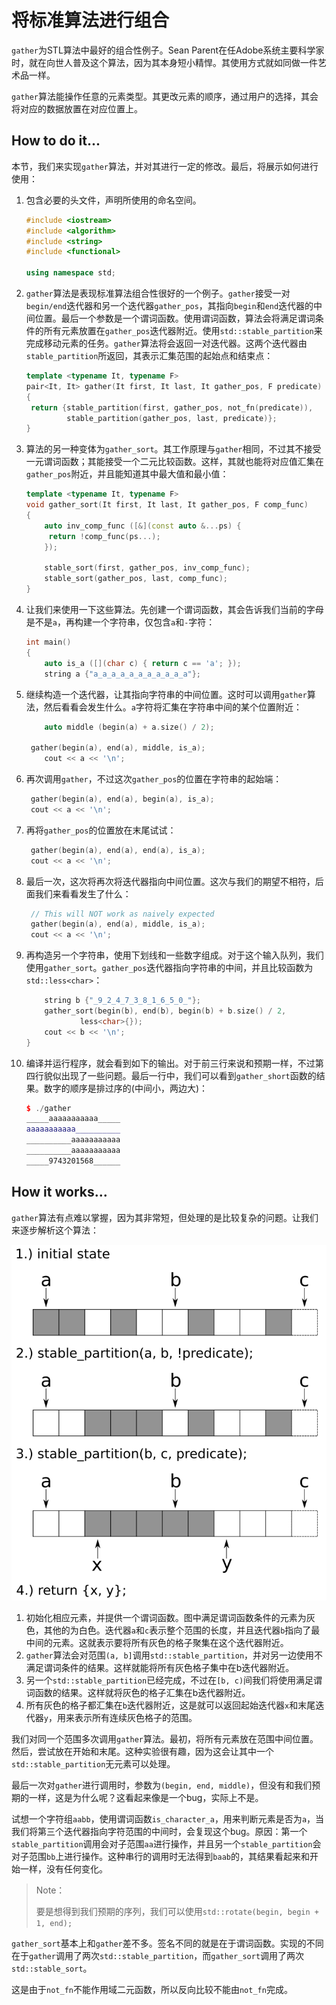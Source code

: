 # 将标准算法进行组合

`gather`为STL算法中最好的组合性例子。Sean Parent在任Adobe系统主要科学家时，就在向世人普及这个算法，因为其本身短小精悍。其使用方式就如同做一件艺术品一样。

`gather`算法能操作任意的元素类型。其更改元素的顺序，通过用户的选择，其会将对应的数据放置在对应位置上。

## How to do it...

本节，我们来实现`gather`算法，并对其进行一定的修改。最后，将展示如何进行使用：

1. 包含必要的头文件，声明所使用的命名空间。

   ```c++
   #include <iostream>
   #include <algorithm>
   #include <string>
   #include <functional>
   
   using namespace std; 
   ```

2. `gather`算法是表现标准算法组合性很好的一个例子。`gather`接受一对`begin/end`迭代器和另一个迭代器`gather_pos`，其指向`begin`和`end`迭代器的中间位置。最后一个参数是一个谓词函数。使用谓词函数，算法会将满足谓词条件的所有元素放置在`gather_pos`迭代器附近。使用`std::stable_partition`来完成移动元素的任务。`gather`算法将会返回一对迭代器。这两个迭代器由`stable_partition`所返回，其表示汇集范围的起始点和结束点：

   ```c++
   template <typename It, typename F>
   pair<It, It> gather(It first, It last, It gather_pos, F predicate)
   {
   	return {stable_partition(first, gather_pos, not_fn(predicate)),
   		    stable_partition(gather_pos, last, predicate)};
   }
   ```

3. 算法的另一种变体为`gather_sort`。其工作原理与`gather`相同，不过其不接受一元谓词函数；其能接受一个二元比较函数。这样，其就也能将对应值汇集在`gather_pos`附近，并且能知道其中最大值和最小值：

   ```c++
   template <typename It, typename F>
   void gather_sort(It first, It last, It gather_pos, F comp_func)
   {
       auto inv_comp_func ([&](const auto &...ps) {
       	return !comp_func(ps...);
       });
       
       stable_sort(first, gather_pos, inv_comp_func);
       stable_sort(gather_pos, last, comp_func);
   }
   ```

4. 让我们来使用一下这些算法。先创建一个谓词函数，其会告诉我们当前的字母是不是`a`，再构建一个字符串，仅包含`a`和`-`字符：

   ```c++
   int main()
   {
       auto is_a ([](char c) { return c == 'a'; });
       string a {"a_a_a_a_a_a_a_a_a_a_a"};
   ```

5. 继续构造一个迭代器，让其指向字符串的中间位置。这时可以调用`gather`算法，然后看看会发生什么。`a`字符将汇集在字符串中间的某个位置附近：

   ```c++
       auto middle (begin(a) + a.size() / 2);
       
   	gather(begin(a), end(a), middle, is_a);
       cout << a << '\n';
   ```

6. 再次调用`gather`，不过这次`gather_pos`的位置在字符串的起始端：

   ```c++
   	gather(begin(a), end(a), begin(a), is_a);
   	cout << a << '\n';
   ```

7. 再将`gather_pos`的位置放在末尾试试：

   ```c++
   	gather(begin(a), end(a), end(a), is_a);
   	cout << a << '\n';
   ```

8. 最后一次，这次将再次将迭代器指向中间位置。这次与我们的期望不相符，后面我们来看看发生了什么：

   ```c++
   	// This will NOT work as naively expected
   	gather(begin(a), end(a), middle, is_a);
   	cout << a << '\n';
   ```

9. 再构造另一个字符串，使用下划线和一些数字组成。对于这个输入队列，我们使用`gather_sort`。`gather_pos`迭代器指向字符串的中间，并且比较函数为`std::less<char>`：

   ```c++
       string b {"_9_2_4_7_3_8_1_6_5_0_"};
       gather_sort(begin(b), end(b), begin(b) + b.size() / 2,
       		   less<char>{});
       cout << b << '\n';
   }
   ```

10. 编译并运行程序，就会看到如下的输出。对于前三行来说和预期一样，不过第四行貌似出现了一些问题。最后一行中，我们可以看到`gather_short`函数的结果。数字的顺序是排过序的(中间小，两边大)：

    ```c++
    $ ./gather
    _____aaaaaaaaaaa_____
    aaaaaaaaaaa__________
    __________aaaaaaaaaaa
    __________aaaaaaaaaaa
    _____9743201568______
    ```

## How it works...

`gather`算法有点难以掌握，因为其非常短，但处理的是比较复杂的问题。让我们来逐步解析这个算法：

![](../../images/chapter6/6-7-1.png)

1. 初始化相应元素，并提供一个谓词函数。图中满足谓词函数条件的元素为灰色，其他的为白色。迭代器`a`和`c`表示整个范围的长度，并且迭代器`b`指向了最中间的元素。这就表示要将所有灰色的格子聚集在这个迭代器附近。
2. `gather`算法会对范围`(a, b]`调用`std::stable_partition`，并对另一边使用不满足谓词条件的结果。这样就能将所有灰色格子集中在b迭代器附近。
3. 另一个`std::stable_partition`已经完成，不过在`[b, c)`间我们将使用满足谓词函数的结果。这样就将灰色的格子汇集在b迭代器附近。
4. 所有灰色的格子都汇集在`b`迭代器附近，这是就可以返回起始迭代器`x`和末尾迭代器`y`，用来表示所有连续灰色格子的范围。

我们对同一个范围多次调用`gather`算法。最初，将所有元素放在范围中间位置。然后，尝试放在开始和末尾。这种实验很有趣，因为这会让其中一个`std::stable_partition`无元素可以处理。

最后一次对`gather`进行调用时，参数为`(begin, end, middle)`，但没有和我们预期的一样，这是为什么呢？这看起来像是一个bug，实际上不是。

试想一个字符组`aabb`，使用谓词函数`is_character_a`，用来判断元素是否为`a`，当我们将第三个迭代器指向字符范围的中间时，会复现这个bug。原因：第一个`stable_partition`调用会对子范围`aa`进行操作，并且另一个`stable_partition`会对子范围`bb`上进行操作。这种串行的调用时无法得到`baab`的，其结果看起来和开始一样，没有任何变化。

> Note：
>
> 要是想得到我们预期的序列，我们可以使用`std::rotate(begin, begin + 1, end);`

`gather_sort`基本上和`gather`差不多。签名不同的就是在于谓词函数。实现的不同在于`gather`调用了两次`std::stable_partition`，而`gather_sort`调用了两次`std::stable_sort`。

这是由于`not_fn`不能作用域二元函数，所以反向比较不能由`not_fn`完成。